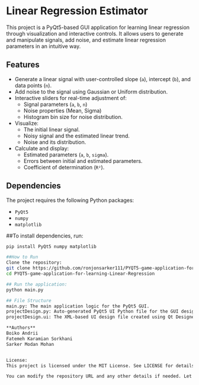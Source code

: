# Linear Regression Estimator
This project is a PyQt5-based GUI application for learning linear regression through visualization and interactive controls. It allows users to generate and manipulate signals, add noise, and estimate linear regression parameters in an intuitive way.

## Features

- Generate a linear signal with user-controlled slope (`a`), intercept (`b`), and data points (`n`).
- Add noise to the signal using Gaussian or Uniform distribution.
- Interactive sliders for real-time adjustment of:
  - Signal parameters (`a`, `b`, `n`)
  - Noise properties (Mean, Sigma)
  - Histogram bin size for noise distribution.
- Visualize:
  - The initial linear signal.
  - Noisy signal and the estimated linear trend.
  - Noise and its distribution.
- Calculate and display:
  - Estimated parameters (`a`, `b`, `sigma`).
  - Errors between initial and estimated parameters.
  - Coefficient of determination (`R²`).

## Dependencies

The project requires the following Python packages:
- `PyQt5`
- `numpy`
- `matplotlib`

##To install dependencies, run:
```bash
pip install PyQt5 numpy matplotlib

##How to Run
Clone the repository:
git clone https://github.com/ronjonsarker111/PYQT5-game-application-for-learning-Linear-Regression.git
cd PYQT5-game-application-for-learning-Linear-Regression

## Run the application:
python main.py

## File Structure
main.py: The main application logic for the PyQt5 GUI.
projectDesign.py: Auto-generated PyQt5 UI Python file for the GUI design.
projectDesign.ui: The XML-based UI design file created using Qt Designer.

**Authors**
Boiko Andrii
Fatemeh Karamian Sorkhani
Sarker Modan Mohan


License: 
This project is licensed under the MIT License. See LICENSE for details.

You can modify the repository URL and any other details if needed. Let me know if you need help refining or expanding this!



